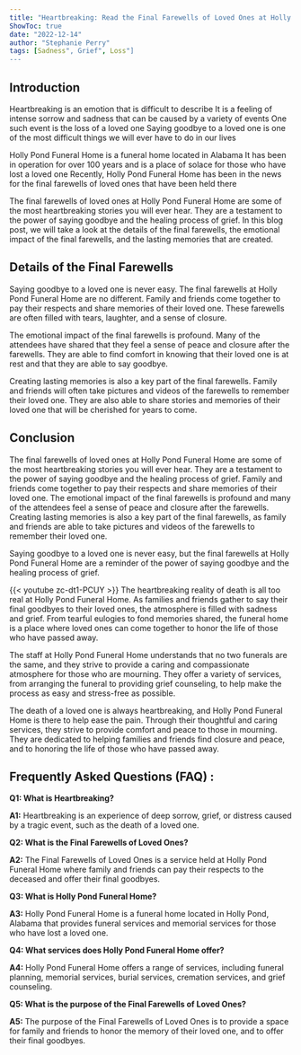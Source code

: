 ```yaml
---
title: "Heartbreaking: Read the Final Farewells of Loved Ones at Holly Pond Funeral Home"
ShowToc: true 
date: "2022-12-14"
author: "Stephanie Perry" 
tags: [Sadness", Grief", Loss"]
---
```

## Introduction 

Heartbreaking is an emotion that is difficult to describe It is a feeling of intense sorrow and sadness that can be caused by a variety of events One such event is the loss of a loved one Saying goodbye to a loved one is one of the most difficult things we will ever have to do in our lives 

Holly Pond Funeral Home is a funeral home located in Alabama It has been in operation for over 100 years and is a place of solace for those who have lost a loved one Recently, Holly Pond Funeral Home has been in the news for the final farewells of loved ones that have been held there 

The final farewells of loved ones at Holly Pond Funeral Home are some of the most heartbreaking stories you will ever hear. They are a testament to the power of saying goodbye and the healing process of grief. In this blog post, we will take a look at the details of the final farewells, the emotional impact of the final farewells, and the lasting memories that are created. 

## Details of the Final Farewells 

Saying goodbye to a loved one is never easy. The final farewells at Holly Pond Funeral Home are no different. Family and friends come together to pay their respects and share memories of their loved one. These farewells are often filled with tears, laughter, and a sense of closure. 

The emotional impact of the final farewells is profound. Many of the attendees have shared that they feel a sense of peace and closure after the farewells. They are able to find comfort in knowing that their loved one is at rest and that they are able to say goodbye. 

Creating lasting memories is also a key part of the final farewells. Family and friends will often take pictures and videos of the farewells to remember their loved one. They are also able to share stories and memories of their loved one that will be cherished for years to come. 

## Conclusion 

The final farewells of loved ones at Holly Pond Funeral Home are some of the most heartbreaking stories you will ever hear. They are a testament to the power of saying goodbye and the healing process of grief. Family and friends come together to pay their respects and share memories of their loved one. The emotional impact of the final farewells is profound and many of the attendees feel a sense of peace and closure after the farewells. Creating lasting memories is also a key part of the final farewells, as family and friends are able to take pictures and videos of the farewells to remember their loved one. 

Saying goodbye to a loved one is never easy, but the final farewells at Holly Pond Funeral Home are a reminder of the power of saying goodbye and the healing process of grief.

{{< youtube zc-dt1-PCUY >}} 
The heartbreaking reality of death is all too real at Holly Pond Funeral Home. As families and friends gather to say their final goodbyes to their loved ones, the atmosphere is filled with sadness and grief. From tearful eulogies to fond memories shared, the funeral home is a place where loved ones can come together to honor the life of those who have passed away. 

The staff at Holly Pond Funeral Home understands that no two funerals are the same, and they strive to provide a caring and compassionate atmosphere for those who are mourning. They offer a variety of services, from arranging the funeral to providing grief counseling, to help make the process as easy and stress-free as possible. 

The death of a loved one is always heartbreaking, and Holly Pond Funeral Home is there to help ease the pain. Through their thoughtful and caring services, they strive to provide comfort and peace to those in mourning. They are dedicated to helping families and friends find closure and peace, and to honoring the life of those who have passed away.

## Frequently Asked Questions (FAQ) :
**Q1: What is Heartbreaking?**

**A1:** Heartbreaking is an experience of deep sorrow, grief, or distress caused by a tragic event, such as the death of a loved one.

**Q2: What is the Final Farewells of Loved Ones?**

**A2:** The Final Farewells of Loved Ones is a service held at Holly Pond Funeral Home where family and friends can pay their respects to the deceased and offer their final goodbyes.

**Q3: What is Holly Pond Funeral Home?**

**A3:** Holly Pond Funeral Home is a funeral home located in Holly Pond, Alabama that provides funeral services and memorial services for those who have lost a loved one.

**Q4: What services does Holly Pond Funeral Home offer?**

**A4:** Holly Pond Funeral Home offers a range of services, including funeral planning, memorial services, burial services, cremation services, and grief counseling.

**Q5: What is the purpose of the Final Farewells of Loved Ones?**

**A5:** The purpose of the Final Farewells of Loved Ones is to provide a space for family and friends to honor the memory of their loved one, and to offer their final goodbyes.



